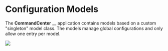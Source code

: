 # Configuration Models

The **CommandCenter** __ application contains models based on a custom "singleton" model class. The models manage global configurations and only allow one entry per model.

![](../../.gitbook/assets/commandcenter\_models.png)
